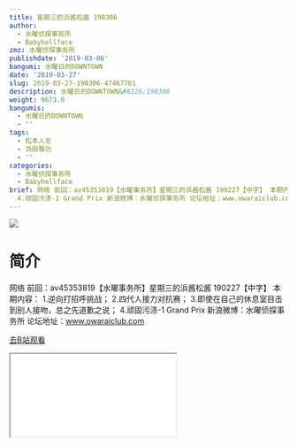 ```yaml
---
title: 星期三的浜酱松酱 190306
author:
  - 水曜侦探事务所
  - Babyhellface
zmz: 水曜侦探事务所
publishdate: '2019-03-06'
bangumi: 水曜日的DOWNTOWN
date: '2019-03-27'
slug: 2019-03-27-190306-47467761
description: 水曜日的DOWNTOWN&#8226;190306
weight: 9673.0
bangumis:
  - 水曜日的DOWNTOWN
  - ''
tags:
  - 松本人志
  - 浜田雅功
  - ''
categories:
  - 水曜侦探事务所
  - Babyhellface
brief: 网络 前回：av45353819【水曜事务所】星期三的浜酱松酱 190227【中字】 本期内容： 1.逆向打招呼挑战； 2.四代人接力对抗赛； 3.即使在自己的休息室目击到别人接吻，总之先道歉之说；
  4.顽固污渍-1 Grand Prix 新浪微博：水曜侦探事务所 论坛地址：www.owaraiclub.com
---
```

![](https://i.imgur.com/jywNRfB.jpg)
# 简介  
网络
前回：av45353819【水曜事务所】星期三的浜酱松酱 190227【中字】
本期内容：
1.逆向打招呼挑战；
2.四代人接力对抗赛；
3.即使在自己的休息室目击到别人接吻，总之先道歉之说；
4.顽固污渍-1 Grand Prix
新浪微博：水曜侦探事务所    论坛地址：www.owaraiclub.com  

[去B站观看](https://www.bilibili.com/video/av47467761/)
<div class ="resp-container"><iframe class="testiframe" src="//player.bilibili.com/player.html?aid=47467761"", scrolling="no", allowfullscreen="true" > </iframe></div> 
